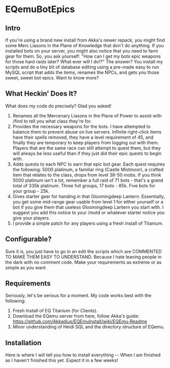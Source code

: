 # EQemuBotEpics

## Intro
If you're using a brand new install from Akka's newer repack, you might find some Merc Liasons in the Plane of Knowledge that don't do anything. If you installed bots on your server, you might also notice that you need to farm gear for them. So, you ask yourself: "How can I get my bots epic weapons for those hard raids later? What ever will I do!?"
The answer? You install my scripts and do a tiny bit of database editing using a pre-made easy to run MySQL script that adds the items, renames the NPCs, and gets you those sweet, sweet bot epics. Want to know more?

## What Heckin' Does It?
What does my code do precisely? Glad you asked!
1. Renames all the Mercenary Liasons in the Plane of Power to assist with /find to tell you what class they're for.
2. Provides the necessary weapons for the bots. I have attempted to balance them to prevent abuse on live servers. Infinite right-click items have their spells removed, they have a level requirement of 45, and finally they are temporary to keep players from logging out with them. Players that are the same race can still attempt to quest them, but they will always be less useful than if they just did their epic quests to begin with.
3. Adds quests to each NPC to earn that epic bot gear. Each quest requires the following: 5000 platinum, a familiar ring (Castle Mistmoor), a crafted item that relates to the class, drops from level 38-50 mobs. If you think 5000 platinum isn't a lot, remember a full raid of 71 bots - that's a grand total of 335k platinum. Three full groups, 17 bots - 85k. Five bots for your group - 25k.
4. Gives starter gear for handing in that Gloomingdeep Lantern. Essentially, you get some mid-range gear usable from level 1 for either yourself or a bot if you give them that useless Gloomingdeep Lantern you start with. I suggest you add this notice to your /motd or whatever starter notice you give your players.
5. I provide a simple patch for any players using a fresh install of Titanium.

## Configurable?
Sure it is, you just have to go in an edit the scripts which are COMMENTED TO MAKE THEM EASY TO UNDERSTAND. Because I hate leaving people in the dark with no comment code. Make your requirements as extreme or as simple as you want.

## Requirements
Seriously, let's be serious for a moment. My code works best with the following:
1. Fresh Install of EQ Titanium (for Clients).
2. Download the EQemu server from here, follow Akka's guide: https://github.com/Akkadius/EQEmuInstall/wiki/EQEmu-Readme
3. Minor understanding of Heidi SQL and the directory structure of EQemu.

## Installation
Here is where I will tell you how to install everything -- When I am finished as I haven't finished this yet. Expect it in a few weeks!
